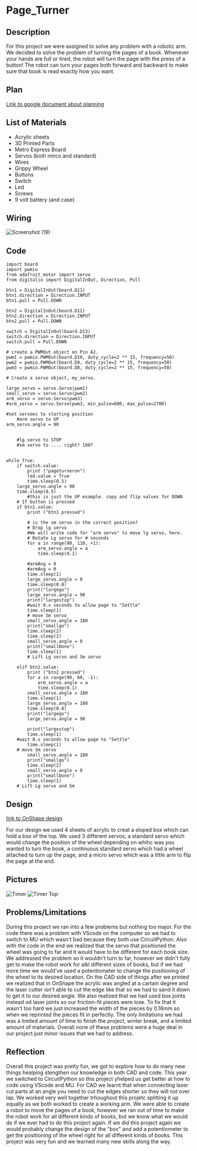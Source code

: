 # Page_Turner

## Description 
For this project we were assigned to solve any problem with a robotic arm. We decided to solve the problem of turning the pages of a book. Whenever your hands are full or tired, the robot will turn the page with the press of a button! The robot can turn your pages both forward and backward to make sure that book is read exactly how you want. 

## Plan
[Link to google document about planning](https://docs.google.com/document/d/1uazbonK2YwQbwLo_14c-oHcuRzRMN066gJCfVLczz6s/edit?usp=sharing)

## List of Materials 
- Acrylic sheets 
- 3D Printed Parts 
- Metro Express Board
- Servos (both mirco and standard) 
- Wires 
- Grippy Wheel  
- Buttons
- Switch
- Led 
- Screws 
- 9 volt battery (and case) 

## Wiring 
![Screenshot (19)](https://user-images.githubusercontent.com/71406903/226720452-2e203c2a-5762-41f5-9356-91e827f55423.png)

## Code 
```import time
import board
import pwmio
from adafruit_motor import servo
from digitalio import DigitalInOut, Direction, Pull

btn1 = DigitalInOut(board.D11)
btn1.direction = Direction.INPUT
btn1.pull = Pull.DOWN

btn2 = DigitalInOut(board.D12)
btn2.direction = Direction.INPUT
btn2.pull = Pull.DOWN

switch = DigitalInOut(board.D13)
switch.direction = Direction.INPUT
switch.pull = Pull.DOWN

# create a PWMOut object on Pin A2.
pwm1 = pwmio.PWMOut(board.D10, duty_cycle=2 ** 15, frequency=50)
pwm2 = pwmio.PWMOut(board.D9, duty_cycle=2 ** 15, frequency=50)
pwm3 = pwmio.PWMOut(board.D8, duty_cycle=2 ** 15, frequency=50)

# Create a servo object, my_servo.

large_servo = servo.Servo(pwm1)
small_servo = servo.Servo(pwm2)
arm_servo = servo.Servo(pwm3)
#arm_servo = servo.Servo(pwm3, min_pulse=600, max_pulse=2700)

#set servoes to starting position
    #arm servo to UP
arm_servo.angle = 90


    #lg servo to STOP
    #sm servo to .... right? 180?


while True:
    if switch.value:
        print ("pageturneron")
        led.value = True
        time.sleep(0.5)
    large_servo.angle = 90
    time.sleep(0.5)
        #this is just the UP example. copy and flip values for DOWN
    # If button is pressed
    if btn1.value:
        print ("btn1 pressed")

        # is the sm servo in the correct position?
        # Drop lg servo
        #We will write code for "arm servo" to move lg servo, here.
        # Rotate Lg servo for # seconds
        for a in range(90, 110, +1):
            arm_servo.angle = a
            time.sleep(0.1)

        #armAng = 0
        #armAng = 0
        time.sleep(1)
        large_servo.angle = 0
        time.sleep(0.8)
        print("largego")
        large_servo.angle = 90
        print("largestop")
        #wait 0.x seconds to allow page to "Settle"
        time.sleep(1)
        # move Sm servo
        small_servo.angle = 180
        print("smallgo")
        time.sleep(2)
        time.sleep(2)
        small_servo.angle = 0
        print("smallDone")
        time.sleep(1)
        # Lift Lg servo and Sm servo

    elif btn2.value:
        print ("btn2 pressed")
        for a in range(90, 60, -1):
            arm_servo.angle = a
            time.sleep(0.1)
        small_servo.angle = 180
        time.sleep(1)
        large_servo.angle = 180
        time.sleep(0.8)
        print("largego")
        large_servo.angle = 90

        print("largestop")
        time.sleep(1)
    #wait 0.x seconds to allow page to "Settle"
        time.sleep(1)
    # move Sm servo
        small_servo.angle = 180
        print("smallgo")
        time.sleep(2)
        small_servo.angle = 0
        print("smallDone")
        time.sleep(1)
    # Lift Lg servo and Sm
```

## Design 
[link to OnShape design](https://cvilleschools.onshape.com/documents/01a062a01cddf5eb5958f3b2/w/d8f47f2354e056dddd10364c/e/1d6924a5a86b305411a16dc0?renderMode=0&uiState=641a05a887911329f0cfaed9)

For our design we used 4 sheets of acrylic to creat a sloped box which can hold a box of the top. We used 3 different servos; a standard servo which would change the position of the wheel depending on whihc was you wanted to turn the book, a continuous standard servo which had a wheel attached to turn up the page, and a micro servo which was a little arm to flip the page at the end. 

## Pictures
![Timer](images/timer1.JPG)
![Timer Top](images/timertop.JPG)

## Problems/Limitations 
During this project we ran into a few problems but nothing too major. For the code there was a problem with VScode on the computer so we had to switch to MU which wasn't bad because they both use CircuitPython. Also with the code in the end we realized that the servo that positioned the wheel was going to far and it would have to be different for each book size. We addressed the problem so it wouldn't turn to far, however we didn't fully get to make the robot work for alkl different sizes of books, but if we had more time we would've used a potentiometer to change the positioning of the wheel to its desired location. On the CAD side of things after we printed we realized that in OnShape the acrylic was angled at a cartain degree and the laser cutter isn't able to cut the edge like that so we had to sand it down to get it to our desired angle. We also realized that we had used box joints instead od laser joints so our friction-fit pieces were lose. To fix that it wasn't too hard we just increased the width of the pieces by 0.16mm so when we reprinted the pieces fit in perfectly. The only limitations we had was a limited amount of time to finish the project, winter break, and a limited amount of materials. Overall none of these problems were a huge deal in our project just minor issues that we had to address. 

## Reflection
Overall this project was pretty fun, we got to explore how to do many new things healping stengthen our knowledge in both CAD and code. This year we switched to CircuitPython so this project yhelped us get better at how to code using VScode and MU. For CAD we learnt that when connecting laser cut parts at an angle you need to cut the edges shorter so they will not over lap. We worked very well together trhoughout this projetc splitting it up equally as we both worked to create a working arm. We were able to create a robot to move the pages of a book, however we ran out of time to make the robot work for all different kinds of books, but we know what we would do if we ever had to do this project again. If we did this project again we would probably change the design of the "box" and add a potentiometer to get the positioning of the wheel right for all different kinds of books. This project was very fun and we learned many new skills along the way.
